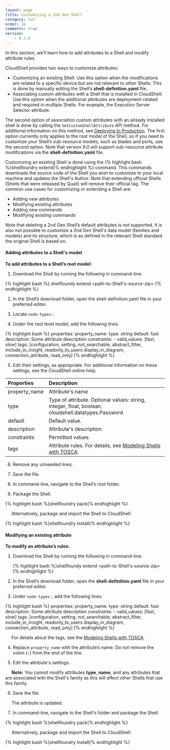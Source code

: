 ```yaml
---
layout: page
title: Customizing a 2nd Gen Shell
category: tut
order: 16
comments: true
version:
    - 8.2.0
---
```


In this section, we’ll learn how to add attributes to a Shell and modify attribute rules. 

CloudShell provides two ways to customize attributes:
* Customizing an existing Shell: Use this option when the modifications are related to a specific device but are not relevant to other Shells. 
This is done by manually editing the Shell’s **shell-definition.yaml** file.
* Associating custom attributes with a Shell that is installed in CloudShell: Use this option when the additional attributes are deployment-related and required in multiple Shells. For example, the Execution Server Selector attribute. 

The second option of association custom attributes with an already installed shell is done by calling the `SetCustomShellAttribute` API method. For additional information on this method, see [Deploying to Production]({{site.baseurl}}/shells/{{pageVersion}}/deploying-to-production.html).
The first option currently only applies to the root model of the Shell, so if you need to customize your Shell’s sub-resource models, such as blades and ports, use the second option. Note that version 9.0 will support sub-resource attribute modifications via the **shell-definition.yaml** file.

Customizing an existing Shell is done using the {% highlight bash %}shellfoundry extend{% endhighlight %} command. This commands downloads the source code of the Shell you wish to customize to your local machine and updates the Shell's Author. Note that extending official Shells (Shells that were released by Quali) will remove their official tag. The common use cases for customizing or extending a Shell are:
* Adding new attributes
* Modifying existing attributes
* Adding new commands
* Modifying existing commands

Note that deleting a 2nd Gen Shell’s default attributes is not supported. It is also not possible to customize a 2nd Gen Shell's data model (families and models) and its structure, which is as defined in the relevant Shell standard the original Shell is based on.



#### Adding attributes to a Shell's model

**To add attributes to a Shell’s root model:**

1) Download the Shell by running the following in command-line:

{% highlight bash %}
shellfoundy extend <path-to-Shell's-source-zip>
{% endhighlight %}

2) In the Shell’s download folder, open the shell-definition.yaml file in your preferred editor.

3) Locate `node-types:`.

4) Under the root level model, add the following lines:

{% highlight bash %}
    properties:
     property_name:
       type: string
       default: fast
       description: Some attribute description
       constraints:
         - valid_values: [fast, slow]
       tags: [configuration, setting, not_searchable, abstract_filter, include_in_insight, readonly_to_users display_in_diagram, connection_attribute, read_only]
{% endhighlight %}
  
5) Edit their settings, as appropriate. For  additional information on these settings, see the CloudShell online help.

|  Properties        |  Description 
|  :----------------   | :----------------------------------------------------------------- |            
|  property_name     |  Attribute's name                        |
|  type            |   Type of attribute. Optional values: string, integer, float, boolean, cloudshell.datatypes.Password  |
|  default       |  Default value.                           |
|  description          |  Attribute's description                                   |
|  constraints              |  Permitted values       |
|  tags              |  Attribute rules. For details, see [Modeling Shells with TOSCA]({{site.baseurl}}/shells/{{pageVersion}}/modeling-the-shell.html).            |

6) Remove any unneeded lines.

7) Save the file.

8) In command-line, navigate to the Shell’s root folder.

9) Package the Shell.

{% highlight bash %}shellfoundry pack{% endhighlight %}

&nbsp;&nbsp;&nbsp;&nbsp;&nbsp;Alternatively, package and import the Shell to CloudShell:

{% highlight bash %}shellfoundry install{% endhighlight %}



#### Modifying an existing attribute

**To modify an attribute’s rules:**

1) Download the Shell by running the following in command-line:

    {% highlight bash %}shellfoundy extend <path-to-Shell's-source-zip>{% endhighlight %}

2) In the Shell’s download folder, open the **shell-definition.yaml** file in your preferred editor.

3) Under `node-types:`, add the following lines.

{% highlight bash %}
    properties:
     property_name:
       type: string
       default: fast
       description: Some attribute description
       constraints:
         - valid_values: [fast, slow]
       tags: [configuration, setting, not_searchable, abstract_filter, include_in_insight, readonly_to_users display_in_diagram, connection_attribute, read_only]
{% endhighlight %}

&nbsp;&nbsp;&nbsp;&nbsp;&nbsp;For details about the tags, see the [Modeling Shells with TOSCA]({{site.baseurl}}/shells/{{pageVersion}}/modeling-the-shell.html).

4) Replace `property_name` with the attribute’s name. Do not remove the colon (`:`} from the end of the line.

5) Edit the attribute's settings. 

&nbsp;&nbsp;&nbsp;&nbsp;&nbsp;**Note:** You cannot modify attributes **type**, **name**, and any attributes that are associated with the Shell's family as this will affect other Shells that use this family.

6) Save the file.

&nbsp;&nbsp;&nbsp;&nbsp;&nbsp;The attribute is updated.

7) In command-line, navigate to the Shell's folder and package the Shell.

{% highlight bash %}shellfoundry pack{% endhighlight %}

&nbsp;&nbsp;&nbsp;&nbsp;&nbsp;Alternatively, package and import the Shell to CloudShell:

{% highlight bash %}shellfoundry install{% endhighlight %}